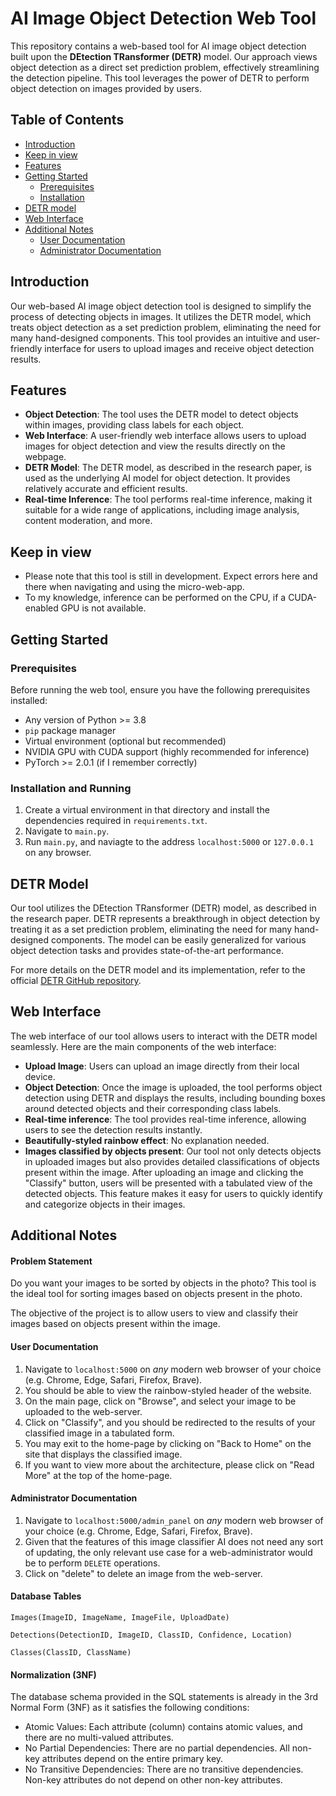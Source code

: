 # AI Image Object Detection Web Tool

This repository contains a web-based tool for AI image object detection built upon the **DEtection TRansformer (DETR)** model. Our approach views object detection as a direct set prediction problem, effectively streamlining the detection pipeline. This tool leverages the power of DETR to perform object detection on images provided by users.

## Table of Contents
- [Introduction](#introduction)
- [Keep in view](#keep-in-view)
- [Features](#features)
- [Getting Started](#getting-started)
  - [Prerequisites](#prerequisites)
  - [Installation](#installation)
- [DETR model](#detr-model)
- [Web Interface](#web-interface)
- [Additional Notes](#additional-notes)
  - [User Documentation](#user-documentation)
  - [Administrator Documentation](#administrator-documentation)



## Introduction
Our web-based AI image object detection tool is designed to simplify the process of detecting objects in images. It utilizes the DETR model, which treats object detection as a set prediction problem, eliminating the need for many hand-designed components. This tool provides an intuitive and user-friendly interface for users to upload images and receive object detection results.

## Features
- **Object Detection**: The tool uses the DETR model to detect objects within images, providing class labels for each object.
- **Web Interface**: A user-friendly web interface allows users to upload images for object detection and view the results directly on the webpage.
- **DETR Model**: The DETR model, as described in the research paper, is used as the underlying AI model for object detection. It provides relatively accurate and efficient results.
- **Real-time Inference**: The tool performs real-time inference, making it suitable for a wide range of applications, including image analysis, content moderation, and more.

## Keep in view
- Please note that this tool is still in development. Expect errors here and there when navigating and using the micro-web-app. 
- To my knowledge, inference can be performed on the CPU, if a CUDA-enabled GPU is not available.

## Getting Started

### Prerequisites
Before running the web tool, ensure you have the following prerequisites installed:
- Any version of Python >= 3.8
- `pip` package manager
- Virtual environment (optional but recommended)
- NVIDIA GPU with CUDA support (highly recommended for inference)
- PyTorch >= 2.0.1 (if I remember correctly)

### Installation and Running
1. Create a virtual environment in that directory and install the dependencies required in `requirements.txt`.
2. Navigate to `main.py`.
3. Run `main.py`, and naviagte to the address `localhost:5000` or `127.0.0.1` on any browser. 

## DETR Model
Our tool utilizes the DEtection TRansformer (DETR) model, as described in the research paper. DETR represents a breakthrough in object detection by treating it as a set prediction problem, eliminating the need for many hand-designed components. The model can be easily generalized for various object detection tasks and provides state-of-the-art performance.

For more details on the DETR model and its implementation, refer to the official [DETR GitHub repository](https://github.com/facebookresearch/detr).

## Web Interface
The web interface of our tool allows users to interact with the DETR model seamlessly. Here are the main components of the web interface:

- **Upload Image**: Users can upload an image directly from their local device.
- **Object Detection**: Once the image is uploaded, the tool performs object detection using DETR and displays the results, including bounding boxes around detected objects and their corresponding class labels.
- **Real-time inference**: The tool provides real-time inference, allowing users to see the detection results instantly.
- **Beautifully-styled rainbow effect**: No explanation needed. 
- **Images classified by objects present**: Our tool not only detects objects in uploaded images but also provides detailed classifications of objects present within the image. After uploading an image and clicking the "Classify" button, users will be presented with a tabulated view of the detected objects. This feature makes it easy for users to quickly identify and categorize objects in their images.


## Additional Notes 

#### Problem Statement
Do you want your images to be sorted by objects in the photo? This tool is the ideal tool for sorting images based on objects present in the photo. 

The objective of the project is to allow users to view and classify their images based on objects present within the image. 

#### User Documentation 
1. Navigate to `localhost:5000` on _any_ modern web browser of your choice (e.g. Chrome, Edge, Safari, Firefox, Brave).
2. You should be able to view the rainbow-styled header of the website. 
3. On the main page, click on "Browse", and select your image to be uploaded to the web-server.
4. Click on "Classify", and you should be redirected to the results of your classified image in a tabulated form.
5. You may exit to the home-page by clicking on "Back to Home" on the site that displays the classified image.
6. If you want to view more about the architecture, please click on "Read More" at the top of the home-page. 

#### Administrator Documentation
1. Navigate to `localhost:5000/admin_panel` on _any_ modern web browser of your choice (e.g. Chrome, Edge, Safari, Firefox, Brave). 
2. Given that the features of this image classifier AI does not need any sort of updating, the only relevant use case for a web-administrator would be to perform `DELETE` operations.
3. Click on "delete" to delete an image from the web-server. 

#### Database Tables
`Images(ImageID, ImageName, ImageFile, UploadDate)`

`Detections(DetectionID, ImageID, ClassID, Confidence, Location)`

`Classes(ClassID, ClassName)`

#### Normalization (3NF)
The database schema provided in the SQL statements is already in the 3rd Normal Form (3NF) as it satisfies the following conditions:
- Atomic Values: Each attribute (column) contains atomic values, and there are no multi-valued attributes.
- No Partial Dependencies: There are no partial dependencies. All non-key attributes depend on the entire primary key.
- No Transitive Dependencies: There are no transitive dependencies. Non-key attributes do not depend on other non-key attributes.

